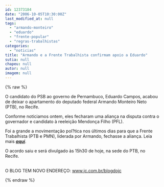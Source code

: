 ```yaml
---
id: 12373184
date: "2006-10-05T10:30:00Z"
last_modified_at: null
tags:
  - "armando-monteiro"
  - "eduardo"
  - "frente-popular"
  - "regras-trabalhistas"
categories:
  - "noticias"
title: "Armando e a Frente Trabalhista confirmam apoio a Eduardo"
sutia: null
chapeu: null
autor: null
imagem: null
---
```

{% raw %}
<p><P>O candidato do PSB ao governo de Pernambuco, Eduardo Campos, acabou de deixar o apartamento do deputado federal Armando Monteiro Neto (PTB), no Recife.</P></p>
<p><P>Conforme noticiamos ontem, eles fecharam uma aliança na disputa contra o governador e candidato à reeleição Mendonça Filho (PFL).</P></p>
<p><P>Foi a grande a movimentação pol?tica nos últimos dias para que a Frente Trabalhista (PTB e PMN), liderada por Armando, fechasse a aliança. Leia mais <STRONG><EM><A href=\"https://jc3.uol.com.br/blogs/jc/2006/10/04/index.php#2088\" target=_blank>aqui</A></EM></STRONG>.</P></p>
<p><P>O acordo saiu e será divulgado às 15h30 de hoje, na sede do PTB, no Recife.</P></p>
<p><P><BR><SPAN style=\"FONT-SIZE: 10pt; COLOR: crimson; FONT-FAMILY: Verdana; mso-fareast-font-family: \Times New Roman\; mso-bidi-font-family: \Times New Roman\; mso-ansi-language: PT-BR; mso-fareast-language: PT-BR; mso-bidi-language: AR-SA\">O BLOG TEM NOVO ENDEREÇO: </SPAN><SPAN style=\"FONT-SIZE: 10pt; COLOR: black; FONT-FAMILY: Verdana; mso-fareast-font-family: \Times New Roman\; mso-bidi-font-family: \Times New Roman\; mso-ansi-language: PT-BR; mso-fareast-language: PT-BR; mso-bidi-language: AR-SA\"><A href=\"https://www.jc.com.br/blogdojc\"><SPAN style=\"COLOR: crimson\">www.jc.com.br/blogdojc</SPAN></A></SPAN></P> </p>
{% endraw %}
